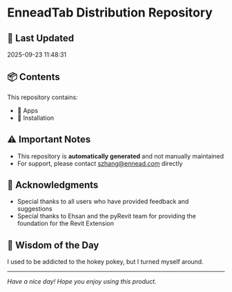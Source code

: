 # EnneadTab Distribution Repository

## 📅 Last Updated
2025-09-23 11:48:31



## 📦 Contents
This repository contains:
- 📂 Apps
- 📂 Installation

## ⚠️ Important Notes
- This repository is **automatically generated** and not manually maintained
- For support, please contact szhang@ennead.com directly

## 🙏 Acknowledgments
- Special thanks to all users who have provided feedback and suggestions
- Special thanks to Ehsan and the pyRevit team for providing the foundation for the Revit Extension

## 💭 Wisdom of the Day
I used to be addicted to the hokey pokey, but I turned myself around.

---
*Have a nice day! Hope you enjoy using this product.*
